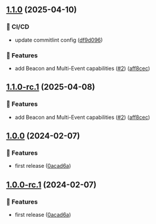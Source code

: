 ## [1.1.0](https://github.com/ethiack/github-action/compare/1.0.0...1.1.0) (2025-04-10)

### 🦊 CI/CD

* update commitlint config ([df9d096](https://github.com/ethiack/github-action/commit/df9d096ec2b1e4bb1b6fdefc195d3c37324cbea5))

### 🚀 Features

* add Beacon and Multi-Event capabilities ([#2](https://github.com/ethiack/github-action/issues/2)) ([aff8cec](https://github.com/ethiack/github-action/commit/aff8cecc753dcbf5404c60907e05be4d7c414eae))

## [1.1.0-rc.1](https://github.com/ethiack/github-action/compare/1.0.0...1.1.0-rc.1) (2025-04-08)

### 🚀 Features

* add Beacon and Multi-Event capabilities ([#2](https://github.com/ethiack/github-action/issues/2)) ([aff8cec](https://github.com/ethiack/github-action/commit/aff8cecc753dcbf5404c60907e05be4d7c414eae))

## [1.0.0](https://github.com/ethiack/github-action/compare/...1.0.0) (2024-02-07)


### 🚀 Features

* first release ([0acad6a](https://github.com/ethiack/github-action/commit/0acad6aef6915ee589e37fbfbc291bbf15a91d7a))

## [1.0.0-rc.1](https://github.com/ethiack/github-action/compare/...1.0.0-rc.1) (2024-02-07)


### 🚀 Features

* first release ([0acad6a](https://github.com/ethiack/github-action/commit/0acad6aef6915ee589e37fbfbc291bbf15a91d7a))
